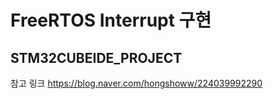 # FreeRTOS Interrupt 구현
## STM32CUBEIDE_PROJECT

참고 링크
https://blog.naver.com/hongshoww/224039992290
